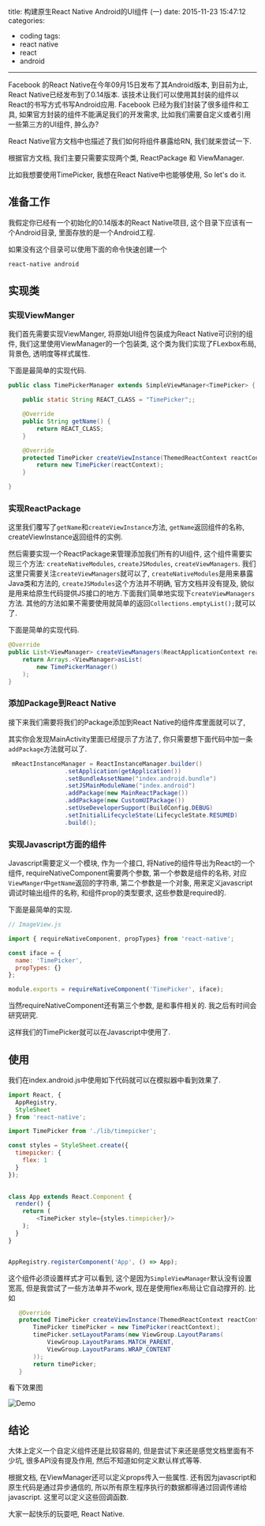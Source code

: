 title: 构建原生React Native Android的UI组件 (一)
date: 2015-11-23 15:47:12
categories:
- coding
tags:
- react native
- react
- android
---

Facebook 的React Native在今年09月15日发布了其Android版本, 到目前为止, React Native已经发布到了0.14版本. 该技术让我们可以使用其封装的组件以React的书写方式书写Android应用. Facebook 已经为我们封装了很多组件和工具, 如果官方封装的组件不能满足我们的开发需求, 比如我们需要自定义或者引用一些第三方的UI组件, 肿么办?
<!--more-->
React Native官方文档中也描述了我们如何将组件暴露给RN, 我们就来尝试一下.

根据官方文档, 我们主要只需要实现两个类, ReactPackage 和 ViewManager.

比如我想要使用TimePicker, 我想在React Native中也能够使用, So let's do it.

## 准备工作

我假定你已经有一个初始化的0.14版本的React Native项目, 这个目录下应该有一个Android目录, 里面存放的是一个Android工程. 

如果没有这个目录可以使用下面的命令快速创建一个

```bash
react-native android
```

## 实现类

### 实现ViewManger

我们首先需要实现ViewManger, 将原始UI组件包装成为React Native可识别的组件, 我们这里使用ViewManager的一个包装类, 这个类为我们实现了FLexbox布局, 背景色, 透明度等样式属性.

下面是最简单的实现代码.

```java
public class TimePickerManager extends SimpleViewManager<TimePicker> {

    public static String REACT_CLASS = "TimePicker";;

    @Override
    public String getName() {
        return REACT_CLASS;
    }

    @Override
    protected TimePicker createViewInstance(ThemedReactContext reactContext) {
        return new TimePicker(reactContext);
    }

}
```

###  实现ReactPackage

这里我们覆写了`getName`和`createViewInstance`方法, `getName`返回组件的名称, createViewInstance返回组件的实例.

然后需要实现一个ReactPackage来管理添加我们所有的UI组件, 这个组件需要实现三个方法: `createNativeModules`, `createJSModules`, `createViewManagers`. 我们这里只需要关注`createViewManagers`就可以了, `createNativeModules`是用来暴露Java类和方法的, `createJSModules`这个方法并不明确, 官方文档并没有提及, 貌似是用来给原生代码提供JS接口的地方.下面我们简单地实现下`createViewManagers`方法. 其他的方法如果不需要使用就简单的返回`Collections.emptyList();`就可以了.

下面是简单的实现代码.

```java
@Override
public List<ViewManager> createViewManagers(ReactApplicationContext reactContext) {
	return Arrays.<ViewManager>asList(
		new TimePickerManager()
	);
}
```

 
### 添加Package到React Native

接下来我们需要将我们的Package添加到React Native的组件库里面就可以了, 

其实你会发现MainActivity里面已经提示了方法了, 你只需要想下面代码中加一条`addPackage`方法就可以了.

```java
 mReactInstanceManager = ReactInstanceManager.builder()
                .setApplication(getApplication())
                .setBundleAssetName("index.android.bundle")
                .setJSMainModuleName("index.android")
                .addPackage(new MainReactPackage())
                .addPackage(new CustomUIPackage())						// 将你自定义的Package类添加到这里
                .setUseDeveloperSupport(BuildConfig.DEBUG)
                .setInitialLifecycleState(LifecycleState.RESUMED)
                .build();
```


### 实现Javascript方面的组件

Javascript需要定义一个模块, 作为一个接口, 将Native的组件导出为React的一个组件, requireNativeComponent需要两个参数, 第一个参数是组件的名称, 对应`ViewManger`中`getName`返回的字符串, 第二个参数是一个对象, 用来定义javascript调试时输出组件的名称, 和组件prop的类型要求, 这些参数是required的.

下面是最简单的实现.

```javascript
// ImageView.js

import { requireNativeComponent, propTypes} from 'react-native';

const iface = {
  name: 'TimePicker',
  propTypes: {}
};

module.exports = requireNativeComponent('TimePicker', iface);
```

当然requireNativeComponent还有第三个参数, 是和事件相关的. 我之后有时间会研究研究.

这样我们的TimePicker就可以在Javascript中使用了.

## 使用

我们在index.android.js中使用如下代码就可以在模拟器中看到效果了.

```javascript
import React, {
  AppRegistry,
  StyleSheet
} from 'react-native';

import TimePicker from './lib/timepicker';

const styles = StyleSheet.create({
  timepicker: {
    flex: 1
  }
});

 
class App extends React.Component {
  render() {
    return (
        <TimePicker style={styles.timepicker}/>
    );
  }
}


AppRegistry.registerComponent('App', () => App);
```


这个组件必须设置样式才可以看到, 这个是因为`SimpleViewManager`默认没有设置宽高, 但是我尝试了一些方法单并不work, 现在是使用flex布局让它自动撑开的.
比如

```java
   @Override
   protected TimePicker createViewInstance(ThemedReactContext reactContext) {
	   TimePicker timePicker = new TimePicker(reactContext);
	   timePicker.setLayoutParams(new ViewGroup.LayoutParams(
	       ViewGroup.LayoutParams.MATCH_PARENT,
	       ViewGroup.LayoutParams.WRAP_CONTENT
	   ));
	   return timePicker;
   }
```

看下效果图

![Demo](file:///Users/loomla/Pictures/screenshot/%E5%B1%8F%E5%B9%95%E5%BF%AB%E7%85%A7%202015-11-21%2023.21.21.jpeg)

## 结论

大体上定义一个自定义组件还是比较容易的, 但是尝试下来还是感觉文档里面有不少坑, 很多API没有提及作用, 然后不知道如何定义默认样式等等.

根据文档, 在ViewManager还可以定义props传入一些属性. 还有因为javascript和原生代码是通过异步通信的, 所以所有原生程序执行的数据都得通过回调传递给javascript. 这里可以定义这些回调函数.

大家一起快乐的玩耍吧, React Native.